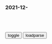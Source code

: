 ### 2021-12-　

```note
```

<table id="tbc" style="white-space:pre-wrap">
</table>
<button onclick="toggleb()">toggle</button>
<button onclick="loadparse()">loadparse</button>
<br>
<!-- 🌸<br>🍅-　-🍑<hr>🍀 -->
<pre>
<textarea rows="30" cols="100" style="display: none" id="tar">

<font size="2"><b>
夺帅：任达华抽烟真拽，把烟灭了是给你面子，再点你就得给我面子,影视,犯罪片,好看视频</b></font><br>
https://haokan.baidu.com/v?vid=2076705743806617686&sfrom=baidu-feed

界乱
那个冲动的小弟才是最受大哥喜欢的高情商。 宋江为什么到哪都带着李逵，刘备为什么到哪都带着张飞。慢慢品吧

is透视的亲爷爷
替大哥骂脏话干脏活，大哥自己得体面

界乱
受大哥喜欢的不可能永远得不到提拔撒

<font size="1" style="color:#DCDCDC"><b>2021/12/24 上午10:44:30</b></font><br>

<font size="2"><b>
什么叫卸磨杀驴？看了慈禧对义和团成员的手段，后背让人发凉_腾讯新闻</b></font><br>
https://new.qq.com/omn/20211025/20211025A0EKQC00.html

<font size="1" style="color:#DCDCDC"><b>2021/12/24 上午10:46:22</b></font><br>

<font size="2"><b>
希特勒上台后便着手清洗冲锋队，原来卸磨杀驴这一招，外国人也会_罗姆</b></font><br>
https://www.sohu.com/a/408788043_120665230

<font size="1" style="color:#DCDCDC"><b>2021/12/24 上午10:47:46</b></font><br>

<font size="2"><b>
行z材料用词积累大汇编</b></font><br>
https://baijiahao.baidu.com/s?id=1615651708200382730&wfr=spider&for=pc

新水平、新境界、新举措、新发展、新突破、新成绩、新成效、新方法、新成果、新形势、新要求、新期待、新关系、新体制、新机制、新知识、新本领、新进展、新实践、新风貌、新事物、新高度。

<font size="1" style="color:#DCDCDC"><b>2021/12/24 上午10:34:26</b></font><br>

<font size="2"><b>
经常写大材料的请惠存！再也不怕写材料没话说了！！！_网易订阅</b></font><br>
https://www.163.com/dy/article/E7NVL6L40517A1SK.html

<font size="1" style="color:#DCDCDC"><b>2021/12/24 上午10:35:39</b></font><br>

<font size="2"><b>
马斯克谈缴税：我没工资谈何纳税，难道把股份送给z府吗|马斯克_新浪财经_新浪网</b></font><br>
http://finance.sina.com.cn/jjxw/2021-12-22/doc-ikyamrmz0575907.shtml

<font size="1" style="color:#DCDCDC"><b>2021/12/24 上午10:31:32</b></font><br>

<font size="2"><b>
马斯克谈缴税：我没收入谈何纳税，难道把股份送给z府吗_World湃_澎湃新闻-The Paper</b></font><br>
https://www.thepaper.cn/newsDetail_forward_15957680?commTag=true

　ucifer Morningstar
个人所得税和企业增值税混为一谈

<font size="1" style="color:#DCDCDC"><b>2021/12/24 上午10:30:29</b></font><br>

</textarea>
</pre>
<!-- 🍀<br>🍑-　-🍅<hr>🌸 -->

```tip
```

<script src="https://cdn.jsdelivr.net/npm/jquery@3.5.1/dist/jquery.min.js"></script>

<link rel="stylesheet" href="https://cdn.jsdelivr.net/gh/fancyapps/fancybox@3.5.7/dist/jquery.fancybox.min.css" />
<script src="https://cdn.jsdelivr.net/gh/fancyapps/fancybox@3.5.7/dist/jquery.fancybox.min.js"></script>

<script type="text/javascript">

var __urlRegex = /(\b(https?|ftp|file):\/\/[-A-Z0-9+&@#\/%?=~_|!:,.;]*[-A-Z0-9+&@#\/%=~_|])/ig;
var __imgRegex = /\.(?:jpe?g|gif|png)$/i;

loadparse();

function parseURL($string){

    var exp = __urlRegex;
    return $string.replace(exp,function(match){
            __imgRegex.lastIndex=0;
            if(__imgRegex.test(match)){
                return '<a data-fancybox="gallery" href="' + match.replace("/p=700", "")
                 + '"><img src="' + match.replace("/p=700", "/p=160x200")+'" width="64"></a>';
            }
            else{
                return '<a href="' + match + '" target="_blank">' + match + '</a>';
            }
        }
    );
}

function loadparse() {
  tbc.innerHTML = parseURL(tar.value);
}

function toggleb() {
  var x = document.getElementById("tar");
  if (x.style.display === "none") {
    x.style.display = "";
  } else {
    x.style.display = "none";
  }
}

</script>
